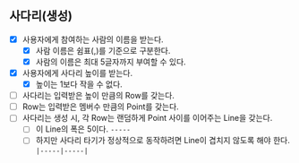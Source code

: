 ## 사다리(생성)

- [x] 사용자에게 참여하는 사람의 이름을 받는다.
    - [x] 사람 이름은 쉼표(,)를 기준으로 구분한다.
    - [x] 사람의 이름은 최대 5글자까지 부여할 수 있다.
- [x] 사용자에게 사다리 높이를 받는다.
    - [x] 높이는 1보다 작을 수 없다.
- [ ] 사다리는 입력받은 높이 만큼의 Row를 갖는다.
- [ ] Row는 입력받은 멤버수 만큼의 Point를 갖는다.
- [ ] 사다리는 생성 시, 각 Row는 랜덤하게 Point 사이를 이어주는 Line을 갖는다.
  - [ ] 이 Line의 폭은 5이다. `-----`
  - [ ] 하지만 사다리 타기가 정상적으로 동작하려면 Line이 겹치지 않도록 해야 한다. `|-----|-----|`
